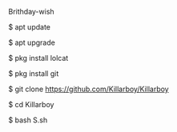Brithday-wish


$ apt update

$ apt upgrade

$ pkg install lolcat

$ pkg install git

$ git clone https://github.com/Killarboy/Killarboy

$ cd Killarboy

$ bash S.sh 
